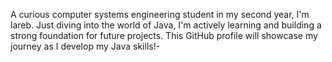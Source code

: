 A curious computer systems engineering student in my second year, I'm lareb. Just diving into the world of Java, I'm actively learning and building a strong foundation for future projects.
This GitHub profile will showcase my journey as I develop my Java skills!-


<!---
larebkhattak/larebkhattak is a ✨ special ✨ repository because its `README.md` (this file) appears on your GitHub profile.
You can click the Preview link to take a look at your changes.
--->
